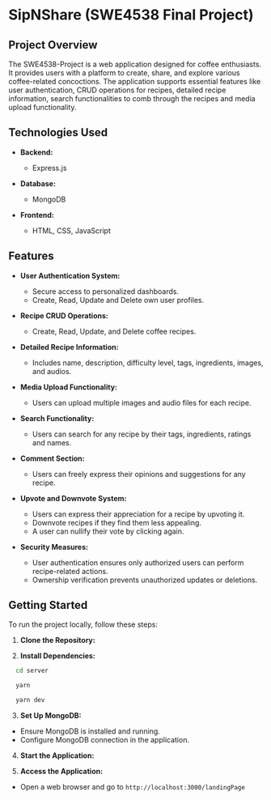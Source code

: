 # SipNShare (SWE4538 Final Project)

## Project Overview

The SWE4538-Project is a web application designed for coffee enthusiasts. It provides users with a platform to create, share, and explore various coffee-related concoctions. The application supports essential features like user authentication, CRUD operations for recipes, detailed recipe information, search functionalities to comb through the recipes and media upload functionality.

## Technologies Used

- **Backend:**
  - Express.js

- **Database:**
  - MongoDB

- **Frontend:**
  - HTML, CSS, JavaScript

## Features

- **User Authentication System:**
  - Secure access to personalized dashboards.
  - Create, Read, Update and Delete own user profiles.

- **Recipe CRUD Operations:**
  - Create, Read, Update, and Delete coffee recipes.

- **Detailed Recipe Information:**
  - Includes name, description, difficulty level, tags, ingredients, images, and audios.

- **Media Upload Functionality:**
  - Users can upload multiple images and audio files for each recipe.

- **Search Functionality:**
  - Users can search for any recipe by their tags, ingredients, ratings and names.

- **Comment Section:**
  - Users can freely express their opinions and suggestions for any recipe.

- **Upvote and Downvote System:**
  - Users can express their appreciation for a recipe by upvoting it.
  - Downvote recipes if they find them less appealing.
  - A user can nullify their vote by clicking again.

- **Security Measures:**
  - User authentication ensures only authorized users can perform recipe-related actions.
  - Ownership verification prevents unauthorized updates or deletions.

## Getting Started

To run the project locally, follow these steps:

1. **Clone the Repository:**

2. **Install Dependencies:**

 ```bash
   cd server

   yarn

   yarn dev 
```

3. **Set Up MongoDB:**
- Ensure MongoDB is installed and running.
- Configure MongoDB connection in the application.

4. **Start the Application:**

5. **Access the Application:**
- Open a web browser and go to `http://localhost:3000/landingPage`
